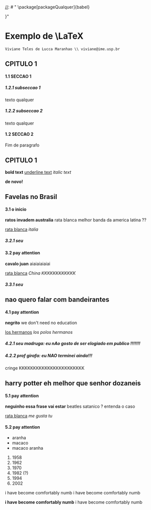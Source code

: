 [//]: # "\documentclass[12pt]{article}}"

[//]: # "
\package[packageQualquer]{babel}

}"

# Exemplo de \LaTeX

	Viviane Teles de Lucca Maranhao \\ viviane@ime.usp.br



## CPITULO 1

#### **1.1	SECCAO 1**


##### **1.2.1	subseccao 1**


texto qualquer 

##### **1.2.2	subseccao 2**


texto qualquer 

#### **1.2	SECCAO 2**


Fim de paragrafo 

## CPITULO 1

**bold text** <ins>underline text</ins> *italic text*   

**de novo!**   

## Favelas no Brasil

#### **3.1	o inicio**


**ratos invadem australia** rata blanca melhor banda da america latina ?? 

<ins>rata blanca</ins> *italia*   

##### **3.2.1	seu**


#### **3.2	pay attention**


**cavalo juan** aiaiaiaiaiai 

<ins>rata blanca</ins> *China KKKKKKKKKKKK*   

##### **3.3.1	seu**


## nao quero falar com bandeirantes

#### **4.1	pay attention**


**negrito** we don't need no education 

<ins>los hermanos</ins> *los polos hermanos*   

##### **4.2.1	seu madruga: eu nAo gosto de ser elogiado em publico !!!!!!!**


##### **4.2.2	prof girafa: eu NAO terminei ainda!!!**


cringe KKKKKKKKKKKKKKKKKKKKKKK 

## harry potter eh melhor que senhor dozaneis

#### **5.1	pay attention**


**neguinho essa frase vai estar** beatles satanico ? entenda o caso 

<ins>rata blanca</ins> *me gusta tu*   

#### **5.2	pay attention**


* aranha 
* macaco
* macaco aranha


1. 1958
1. 1962
1. 1970
1. 1982 (?)
1. 1994
1. 2002


i have become comfortably numb i have become comfortably numb 

**i have become comfortably numb** i have become comfortably numb 

